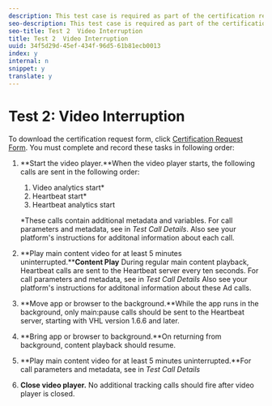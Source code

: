 ```yaml
---
description: This test case is required as part of the certification request form and validates mobile interruption behavior.
seo-description: This test case is required as part of the certification request form and validates mobile interruption behavior.
seo-title: Test 2  Video Interruption
title: Test 2  Video Interruption
uuid: 34f5d29d-45ef-434f-96d5-61b81ecb0013
index: y
internal: n
snippet: y
translate: y
---
```


# Test 2: Video Interruption

To download the certification request form, click [Certification Request Form](cert_req_form_nielsen.docx). 
You must complete and record these tasks in following order:

1. **Start the video player.**When the video player starts, the following calls are sent in the following order:

    1. Video analytics start*
    1. Heartbeat start*
    1. Heartbeat analytics start

   *These calls contain additional metadata and variables. For call parameters and metadata, see [](c_vhl_test-call-details.md#section_qts_xff_f2b) in *Test Call Details*.
   Also see your platform's [](c_dcr_implementation.md) instructions for additonal information about each call. 

1. **Play main content video for at least 5 minutes uninterrupted.****Content Play** 
   During regular main content playback, Heartbeat calls are sent to the Heartbeat server every ten seconds.
   For call parameters and metadata, see [](c_vhl_test-call-details.md#section_u1l_1gf_f2b) in *Test Call Details*
   Also see your platform's [](c_vhl_stand-implement.md) instructions for additonal information about these Ad calls.

1. **Move app or browser to the background.**While the app runs in the background, only main:pause calls should be sent to the Heartbeat server, starting with VHL version 1.6.6 and later.

1. **Bring app or browser to background.**On returning from background, content playback should resume.

1. **Play main content video for at least 5 minutes uninterrupted.**For call parameters and metadata, see [](c_vhl_test-call-details.md#section_u1l_1gf_f2b) in *Test Call Details*

1. **Close video player.** No additional tracking calls should fire after video player is closed.


